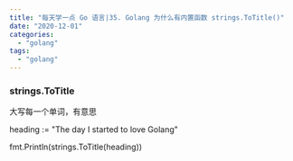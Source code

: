 ```yaml
---
title: "每天学一点 Go 语言|35. Golang 为什么有内置函数 strings.ToTitle()"
date: "2020-12-01"
categories: 
  - "golang"
tags: 
  - "golang"
---
```


### strings.ToTitle

大写每一个单词，有意思  

heading := "The day I started to love Golang"

fmt.Println(strings.ToTitle(heading))
